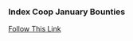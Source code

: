 ### Index Coop January Bounties

[Follow This Link](https://docs.google.com/spreadsheets/d/1gbzCphSD1SGuI6Bghsz492rLXNH0xR5jI4cGSP0-ok4/edit#gid=0)